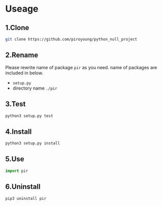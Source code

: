 # Useage


## 1.Clone

```bash
git clone https://github.com/piroyoung/python_null_project

```
## 2.Rename
Please rewrite name of package `pir` as you need. name of packages are included in below.

- `setup.py`
- directory name `./pir`


## 3.Test
```bash
python3 setup.py test
```

## 4.Install
```bash
python3 setup.py install
```


## 5.Use
```python
import pir
```

## 6.Uninstall
```bash 
pip3 uninstall pir

```
